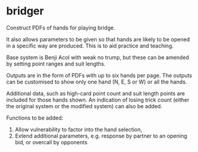 # bridger
Construct PDFs of hands for playing bridge.

It also allows parameters to be given so that hands are likely to be opened in a specific way are produced.  This is to aid practice and teaching.

Base system is Benji Acol with weak no trump, but these can be amended by setting point ranges and suit lengths.

Outputs are in the form of PDFs with up to six hands per page.  The outputs can be customised to show only one hand (N, E, S or W) or all the hands.

Additional data, such as high-card point count and suit length points are included for those hands shown.  An indication of losing trick count (either the original system or the modified system) can also be added.

Functions to be added:
1) Allow vulnerability to factor into the hand selection,
2) Extend additional parameters, e.g. response by partner to an opening bid, or overcall by opponents
